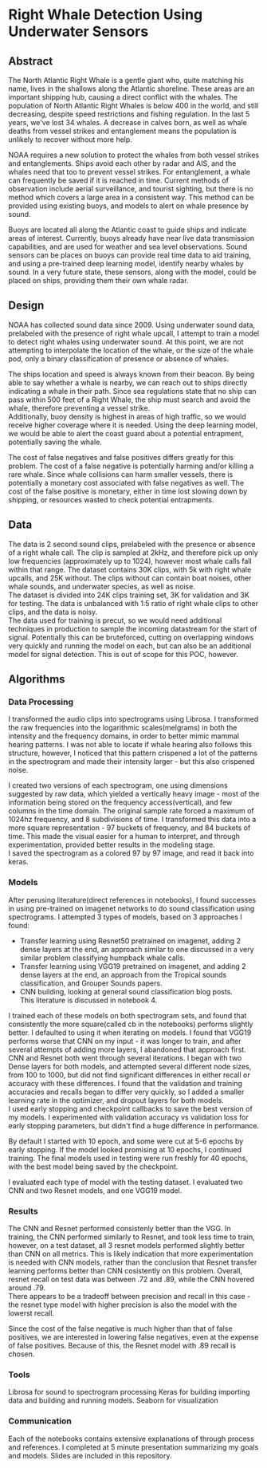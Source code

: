 # Right Whale Detection Using Underwater Sensors 

## Abstract 
The North Atlantic Right Whale is a gentle giant who, quite matching his name, lives in the shallows along the Atlantic shoreline. These areas are an important shipping hub, causing a direct conflict with the whales. The population of North Atlantic Right Whales is below 400 in the world, and still decreasing, despite speed restrictions and fishing regulation. In the last 5 years, we've lost 34 whales. A decrease in calves born, as well as whale deaths from vessel strikes and entanglement means the population is unlikely to recover without more help.

NOAA requires a new solution to protect the whales from both vessel strikes and entanglements. Ships avoid each other by radar and AIS, and the whales need that too to prevent vessel strikes. For entanglement, a whale can frequently be saved if it is reached in time. Current methods of observation include aerial surveillance, and tourist sighting, but there is no method which covers a large area in a consistent way.  This method can be provided using existing buoys, and models to alert on whale presence by sound. 

Buoys are located all along the Atlantic coast to guide ships and indicate areas of interest. Currently, buoys already have near live data transmission capabilities, and are used for weather and sea level observations. Sound sensors can be places on buoys can provide real time data to aid training, and using a pre-trained deep learning model, identify nearby whales by sound. In a very future state, these sensors, along with the model, could be placed on ships, providing them their own whale radar.


## Design 
NOAA has collected sound data since 2009. Using underwater sound data, prelabeled with the presence of right whale upcall, I attempt to train a model to detect right whales using underwater sound. At this point, we are not attempting to interpolate the location of the whale, or the size of the whale pod, only a binary classification of presence or absence of whales.    

The ships location and speed is always known from their beacon. By being able to say whether a whale is nearby, we can reach out to ships directly indicating a whale in their path. Since sea regulations state that no ship can pass within 500 feet of a Right Whale, the ship must search and avoid the whale, therefore preventing a vessel strike.   
Additionally, buoy density is highest in areas of high traffic, so we would receive higher coverage where it is needed. Using the deep learning model, we would be able to alert the coast guard about a potential entrapment, potentially saving the whale.   

The cost of false negatives and false positives differs greatly for this problem. The cost of a false negative is potentially harming  and/or killing a rare whale. Since whale collisions can harm smaller vessels, there is potentially a monetary cost associated with false negatives as well. The cost of the false positive is monetary, either in time lost slowing down by shipping, or resources wasted to check potential entrapments. 


## Data 
The data is 2 second sound clips, prelabeled with the presence or absence of a right whale call. The clip is sampled at 2kHz, and therefore pick up only low frequencies (approximately up to 1024), however most whale calls fall within that range. The dataset contains 30K clips, with 5k with right whale upcalls, and 25K without. The clips without can contain boat noises, other whale sounds, and underwater species, as well as noise.  
The dataset is divided into 24K clips training set, 3K for validation and 3K for testing. The data is unbalanced with 1:5 ratio of right whale clips to other clips, and the data is noisy.   
The data used for training is precut, so we would need additional techniques in production to sample the incoming datastream for the start of signal. Potentially this can be bruteforced, cutting on overlapping windows very quickly and running the model on each, but can also be an additional model for signal detection. This is out of scope for this POC, however. 


## Algorithms 
### Data Processing 
I transformed the audio clips into spectrograms using Librosa. I transformed the raw frequencies into the logarithmic scales(melgrams) in both the intensity and the frequency domains, in order to better mimic mammal hearing patterns. I was not able to locate if whale hearing also follows this structure, however, I noticed that this pattern crispened a lot of the patterns in the spectrogram and made their intensity larger - but this also crispened noise.  

I created two versions of each spectrogram, one using dimensions suggested by raw data, which yielded a vertically heavy image - most of the information being stored on the frequency access(vertical), and few columns in the time domain. The original sample rate forced a maximum of 1024hz frequency, and 8 subdivisions of time. I transformed this data into a more square representation - 97 buckets of frequency, and 84 buckets of time. This made the visual easier for a human to interpret, and through experimentation, provided better results in the modeling stage.  
I saved the spectrogram as a colored 97 by 97 image, and read it back into keras.  

### Models 
After perusing literature(direct references in notebooks), I found successes in using pre-trained on imagenet networks to do sound classification using spectrograms. I attempted 3 types of models, based on 3 approaches I found: 
* Transfer learning using Resnet50 pretrained on imagenet, adding 2 dense layers at the end, an approach similar to one discussed in a very similar problem classifying humpback whale calls. 
* Transfer learning using VGG19 pretrained on imagenet, and adding 2 dense layers at the end, an approach from the Tropical sounds classification, and Grouper Sounds papers. 
* CNN building, looking at general sound classification blog posts.  
This literature is discussed in notebook 4.  

I trained each of these models on both spectrogram sets, and found that consistently the more square(called cb in the notebooks) performs slightly better. I defaulted to using it when iterating on models. 
I found that VGG19 performs worse that CNN on my input - it was longer to train, and after several attempts of adding more layers, I abandoned that approach first. 
CNN and Resnet both went through several iterations. I began with two Dense layers for both models, and attempted several different node sizes, from 100 to 1000, but did not find significant differences in either recall or accuracy with these differences. I found that the validation and training accuracies and recalls began to differ very quickly, so I added a smaller learning rate in the optimizer, and dropout layers for both models.  
I used early stopping and checkpoint callbacks to save the best version of my models. I experimented with validation accuracy vs validation loss for early stopping parameters, but didn't find a huge difference in performance.  

By default I started with 10 epoch, and some were cut at 5-6 epochs by early stopping. If the model looked promising at 10 epochs, I continued training. The final models used in testing were run freshly for 40 epochs, with the best model being saved by the checkpoint.  


I evaluated each type of model with the testing dataset. I evaluated two CNN and two Resnet models, and one VGG19 model. 

### Results 
The CNN and Resnet performed consistenly better than the VGG. In training, the CNN performed similarly to Resnet, and took less time to train, however, on a test dataset, all 3 resnet models performed slightly better than CNN on all metrics. This is likely indication that more experimentation is needed with CNN models, rather than the conclusion that Resnet transfer learning performs better than CNN cosistently on this problem. Overall, resnet recall on test data was between .72 and .89, while the CNN hovered around .79.  
There appears to be a tradeoff between precision and recall in this case - the resnet type model with higher precision is also the model with the lowerst recall.  

Since the cost of the false negative is much higher than that of false positives, we are interested in lowering false negatives, even at the expense of false positives. Because of this, the Resnet model with .89 recall is chosen. 



### Tools 
Librosa for sound to spectrogram processing 
Keras for building importing data and building and running models. 
Seaborn for visualization

### Communication
Each of the notebooks contains extensive explanations of through process and references. I completed at 5 minute presentation summarizing my goals and models. Slides are included in this repository. 


